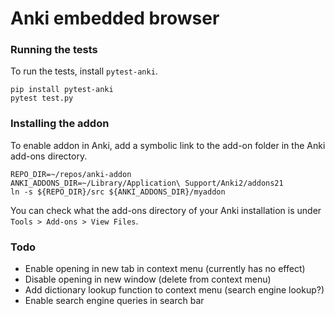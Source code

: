 # Anki embedded browser

### Running the tests
To run the tests, install `pytest-anki`.
```
pip install pytest-anki
pytest test.py
```

### Installing the addon

To enable addon in Anki, add a symbolic link to the add-on folder in the Anki add-ons directory.
```
REPO_DIR=~/repos/anki-addon
ANKI_ADDONS_DIR=~/Library/Application\ Support/Anki2/addons21
ln -s ${REPO_DIR}/src ${ANKI_ADDONS_DIR}/myaddon
```
You can check what the add-ons directory of your Anki installation is under `Tools > Add-ons > View Files`.

### Todo

- Enable opening in new tab in context menu (currently has no effect)
- Disable opening in new window (delete from context menu)
- Add dictionary lookup function to context menu (search engine lookup?)
- Enable search engine queries in search bar
